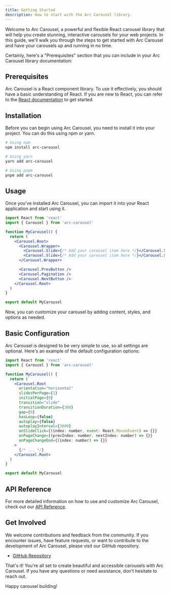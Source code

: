 ```yaml
---
title: Getting Started
description: How to start with the Arc Carousel library.
---
```


Welcome to Arc Carousel, a powerful and flexible React carousel library that will help you create stunning, interactive carousels for your web projects. In this guide, we'll walk you through the steps to get started with Arc Carousel and have your carousels up and running in no time.

Certainly, here's a "Prerequisites" section that you can include in your Arc Carousel library documentation:

## Prerequisites

Arc Carousel is a React component library. To use it effectively, you should have a basic understanding of React. If you are new to React, you can refer to the [React documentation](https://reactjs.org/docs/getting-started.html) to get started.

## Installation

Before you can begin using Arc Carousel, you need to install it into your project. You can do this using npm or yarn.

```bash
# Using npm
npm install arc-carousel

# Using yarn
yarn add arc-carousel

# Using pnpm
pnpm add arc-carousel
```

## Usage

Once you've installed Arc Carousel, you can import it into your React application and start using it.

```jsx
import React from 'react'
import { Carousel } from 'arc-carousel'

function MyCarousel() {
  return (
    <Carousel.Root>
      <Carousel.Wrapper>
        <Carousel.Slide>{/* Add your carousel item here */}</Carousel.Slide>
        <Carousel.Slide>{/* Add your carousel item here */}</Carousel.Slide>
      </Carousel.Wrapper>

      <Carousel.PrevButton />
      <Carousel.Pagination />
      <Carousel.NextButton />
    </Carousel.Root>
  )
}

export default MyCarousel
```

Now, you can customize your carousel by adding content, styles, and options as needed.

## Basic Configuration

Arc Carousel is designed to be very simple to use, so all settings are optional. Here's an example of the default configuration options:

```jsx
import React from 'react'
import { Carousel } from 'arc-carousel'

function MyCarousel() {
  return (
    <Carousel.Root
      orientation="horizontal"
      slidesPerPage={1}
      initialPage={0}
      transition="slide"
      transitionDuration={300}
      gap={0}
      hasLoop={false}
      autoplay={false}
      autoplayInterval={3000}
      onSlideClick={(index: number, event: React.MouseEvent) => {}}
      onPageChange={(prevIndex: number, nextIndex: number) => {}}
      onPageChangeEnd={(index: number) => {}}
    >
      {/* ... */}
    </Carousel.Root>
  )
}

export default MyCarousel
```

## API Reference

For more detailed information on how to use and customize Arc Carousel, check out our [API Reference](/reference/carousel-root/).

## Get Involved

We welcome contributions and feedback from the community. If you encounter issues, have feature requests, or want to contribute to the development of Arc Carousel, please visit our GitHub repository.

- [GitHub Repository](https://github.com/MBrunoS/arc-carousel)

That's it! You're all set to create beautiful and accessible carousels with Arc Carousel. If you have any questions or need assistance, don't hesitate to reach out.

Happy carousel building!
